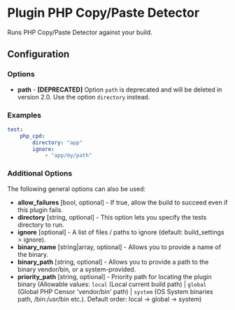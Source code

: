 Plugin PHP Copy/Paste Detector
==============================

Runs PHP Copy/Paste Detector against your build.

Configuration
-------------

### Options

* **path** - **[DEPRECATED]** Option `path` is deprecated and will be deleted in version 2.0. Use the option 
`directory` instead.

### Examples

```yaml
test:
    php_cpd:
        directory: "app"
        ignore:
            - "app/my/path"
```

### Additional Options

The following general options can also be used: 

* **allow_failures** [bool, optional] - If true, allow the build to succeed even if this plugin fails.
* **directory** [string, optional] - This option lets you specify the tests directory to run.
* **ignore** [optional] - A list of files / paths to ignore (default: build_settings > ignore).
* **binary_name** [string|array, optional] - Allows you to provide a name of the binary.
* **binary_path** [string, optional] - Allows you to provide a path to the binary vendor/bin, or a system-provided.
* **priority_path** [string, optional] - Priority path for locating the plugin binary (Allowable values: 
  `local` (Local current build path) | 
  `global` (Global PHP Censor 'vendor/bin' path) |
  `system` (OS System binaries path, /bin:/usr/bin etc.). 
  Default order: local -> global -> system)
